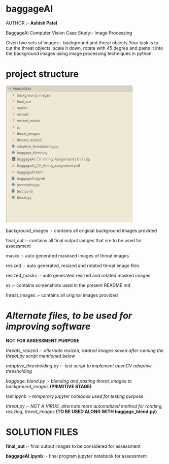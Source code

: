 # baggageAI

AUTHOR :- **Ashish Patel**

BaggageAI Computer Vision
Case Study:- Image Processing

Given two sets of images:- background and threat objects.Your task is to cut the threat objects, scale it down, rotate with 45 degree and paste it
into the background images using image processing techniques in python.

# project structure

![dir baggageAI](https://github.com/ashishpatel-dd1/baggageAI/blob/main/ss/Screenshot%202021-07-26%20230115.jpg?raw=true)


background_images  :- contains all original background images provided


final_out :- contains all final output iamges that sre to be used for assessment


masks :- auto generated masksed images of threat images


resized :- auto generated, resized and rotated threat image files


resized_masks :- auto generated resized and rotated masked images


ss :- contains screenshots used in the present README.md


threat_images :- contains all original images provided



# *Alternate files, to be used for improving software*
**NOT FOR ASSESSMENT PURPOSE**


*threats_resized :- alternate resized, rotated images saved after running the threat.py script mentioned below*


*adaptive_thresholding.py :- test script to implement openCV adaptive thresholding*


*baggage_blend.py :- blending and pasting threat_images to background_images*  **(PRIMITIVE STAGE)**


*test.ipynb :- temperory jupyter notebook used for testing purpose*


*threat.py :- NOT A VIRUS. alternate more automatized method for rotating, resizing, threat_images*  **(TO BE USED ALONG WITH baggage_blend.py)**


# ****SOLUTION FILES****

**final_out** :- final output images to be considered for assessment

**baggageAI.ipynb** :- final program jupyter notebook for assessment





